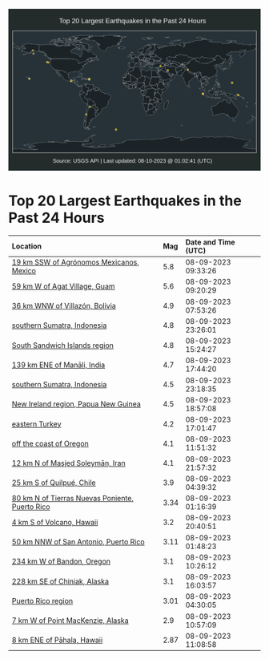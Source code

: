 ![Map](./map.png)

# Top 20 Largest Earthquakes in the Past 24 Hours

| Location | Mag | Date and Time (UTC) |
|:---|:---|:---|
| [19 km SSW of Agrónomos Mexicanos, Mexico](https://earthquake.usgs.gov/earthquakes/eventpage/us6000kyty) | 5.8 | 08-09-2023 09:33:26 |
| [59 km W of Agat Village, Guam](https://earthquake.usgs.gov/earthquakes/eventpage/us6000kytu) | 5.6 | 08-09-2023 09:20:29 |
| [36 km WNW of Villazón, Bolivia](https://earthquake.usgs.gov/earthquakes/eventpage/us6000kytm) | 4.9 | 08-09-2023 07:53:26 |
| [southern Sumatra, Indonesia](https://earthquake.usgs.gov/earthquakes/eventpage/us6000kyys) | 4.8 | 08-09-2023 23:26:01 |
| [South Sandwich Islands region](https://earthquake.usgs.gov/earthquakes/eventpage/us6000kyvp) | 4.8 | 08-09-2023 15:24:27 |
| [139 km ENE of Manāli, India](https://earthquake.usgs.gov/earthquakes/eventpage/us6000kywl) | 4.7 | 08-09-2023 17:44:20 |
| [southern Sumatra, Indonesia](https://earthquake.usgs.gov/earthquakes/eventpage/us6000kyyq) | 4.5 | 08-09-2023 23:18:35 |
| [New Ireland region, Papua New Guinea](https://earthquake.usgs.gov/earthquakes/eventpage/us6000kywz) | 4.5 | 08-09-2023 18:57:08 |
| [eastern Turkey](https://earthquake.usgs.gov/earthquakes/eventpage/us6000kywd) | 4.2 | 08-09-2023 17:01:47 |
| [off the coast of Oregon](https://earthquake.usgs.gov/earthquakes/eventpage/us6000kyuw) | 4.1 | 08-09-2023 11:51:32 |
| [12 km N of Masjed Soleymān, Iran](https://earthquake.usgs.gov/earthquakes/eventpage/us6000kyyh) | 4.1 | 08-09-2023 21:57:32 |
| [25 km S of Quilpué, Chile](https://earthquake.usgs.gov/earthquakes/eventpage/us6000kysv) | 3.9 | 08-09-2023 04:39:32 |
| [80 km N of Tierras Nuevas Poniente, Puerto Rico](https://earthquake.usgs.gov/earthquakes/eventpage/pr71420933) | 3.34 | 08-09-2023 01:16:39 |
| [4 km S of Volcano, Hawaii](https://earthquake.usgs.gov/earthquakes/eventpage/hv73517667) | 3.2 | 08-09-2023 20:40:51 |
| [50 km NNW of San Antonio, Puerto Rico](https://earthquake.usgs.gov/earthquakes/eventpage/pr71420943) | 3.11 | 08-09-2023 01:48:23 |
| [234 km W of Bandon, Oregon](https://earthquake.usgs.gov/earthquakes/eventpage/us6000kyui) | 3.1 | 08-09-2023 10:26:12 |
| [228 km SE of Chiniak, Alaska](https://earthquake.usgs.gov/earthquakes/eventpage/us6000kyw9) | 3.1 | 08-09-2023 16:03:57 |
| [Puerto Rico region](https://earthquake.usgs.gov/earthquakes/eventpage/pr71420958) | 3.01 | 08-09-2023 04:30:05 |
| [7 km W of Point MacKenzie, Alaska](https://earthquake.usgs.gov/earthquakes/eventpage/ak023a5o29my) | 2.9 | 08-09-2023 10:57:09 |
| [8 km ENE of Pāhala, Hawaii](https://earthquake.usgs.gov/earthquakes/eventpage/hv73516737) | 2.87 | 08-09-2023 11:08:58 |
